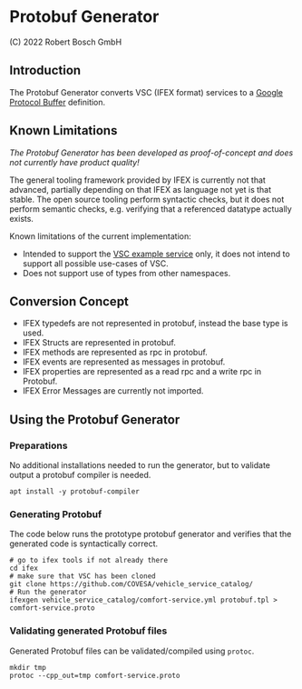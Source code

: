 # Protobuf Generator

(C) 2022 Robert Bosch GmbH

## Introduction

The Protobuf Generator converts VSC (IFEX format) services to a [Google Protocol Buffer](https://developers.google.com/protocol-buffers/) definition.

## Known Limitations

*The Protobuf Generator has been developed as proof-of-concept and does not currently have product quality!*

The general tooling framework provided by IFEX is currently not that advanced, partially depending on that IFEX as language not yet is that stable.
The open source tooling perform syntactic checks, but it does not perform semantic checks, e.g. verifying that a referenced datatype actually exists.

Known limitations of the current implementation:

* Intended to support the [VSC example service](https://github.com/COVESA/vehicle_service_catalog/blob/master/comfort-service.yml) only, it does not intend to support all possible use-cases of VSC.
* Does not support use of types from other namespaces.

## Conversion Concept

* IFEX typedefs are not represented in protobuf, instead the base type is used.
* IFEX Structs are represented in protobuf.
* IFEX methods are represented as rpc in protobuf.
* IFEX events are represented as messages in protobuf.
* IFEX properties are represented as a read rpc and a write rpc in Protobuf.
* IFEX Error Messages are currently not imported.

## Using the Protobuf Generator


### Preparations

No additional installations needed to run the generator, but to validate output a protobuf compiler is needed. 

```
apt install -y protobuf-compiler
```

### Generating Protobuf

The code below runs the prototype protobuf generator and verifies that the generated code is syntactically correct.

```
# go to ifex tools if not already there
cd ifex
# make sure that VSC has been cloned
git clone https://github.com/COVESA/vehicle_service_catalog/
# Run the generator
ifexgen vehicle_service_catalog/comfort-service.yml protobuf.tpl > comfort-service.proto
```

### Validating generated Protobuf files

Generated Protobuf files can be validated/compiled using `protoc`.

```
mkdir tmp
protoc --cpp_out=tmp comfort-service.proto
```


